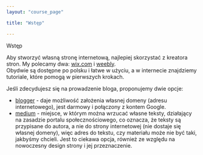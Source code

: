 ```yaml
---
layout: "course_page"

title: "Wstęp"

---
```


<div class="text-center screen-title">
Wstęp 
</div>

<div class="screen-content">
  <p>
Aby stworzyć własną stronę internetową, najlepiej skorzystać z kreatora stron. My polecamy dwa: <a class="content-link" target="_blank" href="https://pl.wix.com/">wix.com</a> i <a class="content-link" target="_blank" href="https://www.weebly.com/">weebly</a>.<br/>
Obydwie są dostępne po polsku i łatwe w użyciu, a w internecie znajdziemy tutoriale, które pomogą w pierwszych krokach.
  </p> 
  
  <p>
  Jeśli zdecydujesz się na prowadzenie bloga, proponujemy dwie opcje:
  </p>
  
  <p>
  <ul>
<li class="bullet"> <a class="content-link" target="_blank" href="https://www.blogger.com">blogger</a> - daje możliwość założenia własnej domeny (adresu internetowego), jest darmowy i połączony z kontem Google.</li>
<li class="bullet"><a class="content-link" target="_blank" href="https://medium.com/">medium</a> - miejsce, w którym można wrzucać własne teksty, działający na zasadzie portalu społecznościowego, co oznacza, że teksty są przypisane do autora, a nie do strony internetowej (nie dostaje się własnej domeny), więc adres do tekstu, czy materiału może nie być taki, jakbyśmy chcieli. Jest to ciekawa opcja, również ze względu na nowoczesny design strony i jej przeznaczenie.</li>
 </ul>
  </p>

</div> 
